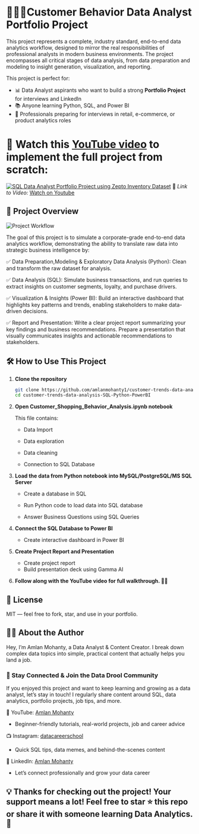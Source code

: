 # 👨🏻‍💻Customer Behavior Data Analyst Portfolio Project
This project represents a complete, industry standard, end-to-end data analytics workflow, designed to mirror the real responsibilities of professional analysts in modern business environments. The project encompasses all critical stages of data analysis, from data preparation and modeling to insight generation, visualization, and reporting.

This project is perfect for:
- 📊 Data Analyst aspirants who want to build a strong **Portfolio Project** for interviews and LinkedIn
- 📚 Anyone learning Python, SQL, and Power BI
- 💼 Professionals preparing for interviews in retail, e-commerce, or product analytics roles

# **🎥 Watch this [YouTube video](https://www.youtube.com/watch?v=x8dfQkKTyP0&list=PLAx-M6Di0SisFJ1rv5M_FRHUlGA5rtUf_&index=2) to implement the full project from scratch:**  
[![SQL Data Analyst Portfolio Project using Zepto Inventory Dataset](https://github.com/user-attachments/assets/a1895ada-15e4-4f98-aa0d-597a4092c845)](https://www.youtube.com/watch?v=x8dfQkKTyP0&list=PLAx-M6Di0SisFJ1rv5M_FRHUlGA5rtUf_&index=2)
🔗 *Link to Video:* [Watch on Youtube](https://www.youtube.com/watch?v=x8dfQkKTyP0&list=PLAx-M6Di0SisFJ1rv5M_FRHUlGA5rtUf_&index=2)

## 📌 Project Overview
![Project Workflow](https://github.com/user-attachments/assets/8bbd5dc9-eb6c-40c1-8f19-c08b4107f654)

The goal of this project is to simulate a corporate-grade end-to-end data analytics workflow, demonstrating the ability to translate raw data into strategic business intelligence by:

✅ Data Preparation,Modeling & Exploratory Data Analysis (Python): Clean and transform the raw dataset for analysis.

✅ Data Analysis (SQL): Simulate business transactions, and run queries to extract insights on customer segments, loyalty, and purchase drivers.

✅ Visualization & Insights (Power BI): Build an interactive dashboard that highlights key patterns and trends, enabling stakeholders to make data-driven decisions.

✅ Report and Presentation: Write a clear project report summarizing your key findings and business recommendations. Prepare a presentation that visually communicates insights and actionable recommendations to stakeholders.

## 🛠️ How to Use This Project

1. **Clone the repository**
   ```bash
   git clone https://github.com/amlanmohanty1/customer-trends-data-analysis-SQL-Python-PowerBI.git
   cd customer-trends-data-analysis-SQL-Python-PowerBI
   ```
2. **Open Customer_Shopping_Behavior_Analysis.ipynb notebook**

    This file contains:

      - Data Import

      - Data exploration

      - Data cleaning

      - Connection to SQL Database
  
3. **Load the data from Python notebook into MySQL/PostgreSQL/MS SQL Server**

      - Create a database in SQL

      - Run Python code to load data into SQL database
  
      - Answer Business Questions using SQL Queries
      
4. **Connect the SQL Database to Power BI**

      - Create interactive dashboard in Power BI
  
5. **Create Project Report and Presentation**

      - Create project report
      - Build presentation deck using Gamma AI
  
6. **Follow along with the YouTube video for full walkthrough. 👨‍💼**


## 📜 License

MIT — feel free to fork, star, and use in your portfolio.

## 👨‍💻 About the Author
Hey, I’m Amlan Mohanty, a Data Analyst & Content Creator.
I break down complex data topics into simple, practical content that actually helps you land a job.

 ### 🚀 Stay Connected & Join the Data Drool Community
If you enjoyed this project and want to keep learning and growing as a data analyst, let’s stay in touch! I regularly share content around SQL, data analytics, portfolio projects, job tips, and more.

🎥 YouTube: [Amlan Mohanty](https://www.youtube.com/@amlanmohanty1)
- Beginner-friendly tutorials, real-world projects, job and career advice

📺 Instagram: [datacareerschool](https://www.instagram.com/datacareerschool/)
- Quick SQL tips, data memes, and behind-the-scenes content

💼 LinkedIn: [Amlan Mohanty](https://www.linkedin.com/in/amlanmohanty1/)
- Let’s connect professionally and grow your data career


## 💡 Thanks for checking out the project! Your support means a lot! Feel free to star ⭐ this repo or share it with someone learning Data Analytics.🚀
